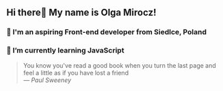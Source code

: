 ## Hi there👋 My name is Olga Mirocz!

### 🏡 I'm an aspiring Front-end developer from Siedlce, Poland
### 🔭 I’m currently learning JavaScript

> You know you've read a good book when you turn the last page and feel a little as if you have lost a friend </br>
> *― Paul Sweeney*
